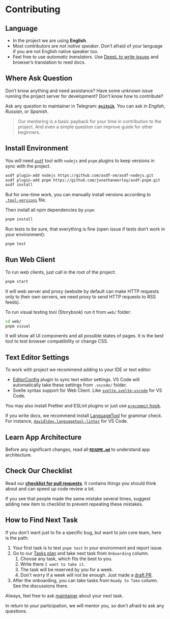 # Contributing

## Language

- In the project we are using **English**.
- Most contributors are _not native speaker_. Don’t afraid of your language if you are not English native speaker too.
- Feel free to use _automatic translators_. Use [DeepL to write issues](https://www.deepl.com/translator) and browser’s translation to reed docs.

## Where Ask Question

Don’t know anything and need assistance? Have some unknown issue running the project server for development? Don’t know how to contribute?

Ask any question to maintainer in Telegram: **[`@sitnik`](https://t.me/sitnik)**. You can ask in _English_, _Russian_, or _Spanish_.

> Our mentoring is a basic payback for your time in contribution to the project. And even a simple question can improve guide for other beginners.

## Install Environment

You will need [`asdf`](https://asdf-vm.com/guide/getting-started.html) tool with `nodejs` and `pnpm` plugins to keep versions
in sync with the project.

```sh
asdf plugin-add nodejs https://github.com/asdf-vm/asdf-nodejs.git
asdf plugin-add pnpm https://github.com/jonathanmorley/asdf-pnpm.git
asdf install
```

But for one-time work, you can manually install versions according
to [`.tool-versions`](./.tool-versions) file.

Then install all npm dependencies by `pnpm`:

```sh
pnpm install
```

Run tests to be sure, that everything is fine (open issue if tests don’t work in your environment):

```sh
pnpm test
```

## Run Web Client

To run web clients, just call in the root of the project:

```sh
pnpm start
```

It will web server and proxy (website by default can make HTTP requests only to their own servers, we need proxy to send HTTP requests to RSS feeds).

To run visual testing tool (Storybook) run it from `web/` folder:

```sh
cd web/
pnpm visual
```

It will show all UI components and all possible states of pages. It is the best tool to test browser compatibility or change CSS.

## Text Editor Settings

To work with project we recommend adding to your IDE or text editor:

- [EditorConfig](https://editorconfig.org/) plugin to sync text editor settings. VS Code will automatically take these settings from `.vscode/` folder.
- Svelte syntax support for Web Client. Like [`svelte.svelte-vscode`](https://marketplace.visualstudio.com/items?itemName=svelte.svelte-vscode) for VS Code.

You may also install Prettier and ESLint plugins or just use [`precommit` hook](./nano-staged.json).

If you write docs, we recommend install [LanguageTool](https://dev.languagetool.org/software-that-supports-languagetool-as-a-plug-in-or-add-on.html) for grammar check. For instance, [`davidlday.languagetool-linter`](https://marketplace.visualstudio.com/items?itemName=davidlday.languagetool-linter) for VS Code.

## Learn App Architecture

Before any significant changes, read all **[`README.md`](README.md)** to understand app architecture.

## Check Our Checklist

Read our **[checklist for pull requests](./docs/pull_request_template.md)**. It contains things you should think about and can speed up code review a lot.

If you see that people made the same mistake several times, suggest adding new item to checklist to prevent repeating these mistakes.

## How to Find Next Task

If you don’t want just to fix a specific bug, but want to join core team, here is the path:

1. Your first task is to test `pnpm test` in your environment and report issue.
2. Go to our [Tasks plan](https://github.com/orgs/hplush/projects/1) and take next task from `Onboarding` column.
   1. Choose any task, which fits the best to you.
   2. Write there `I want to take it`.
   3. The task will be reserved by you for a week.
   4. Don’t worry if a week will not be enough. Just made a [draft PR](https://github.blog/2019-02-14-introducing-draft-pull-requests/).
3. After the onboarding, you can take tasks from `Ready to Take` column. See the discussions there.

Always, feel free to ask [maintainer](https://t.me/sitnik) about your next task.

In return to your participation, we will mentor you, so don’t afraid to ask any questions.
